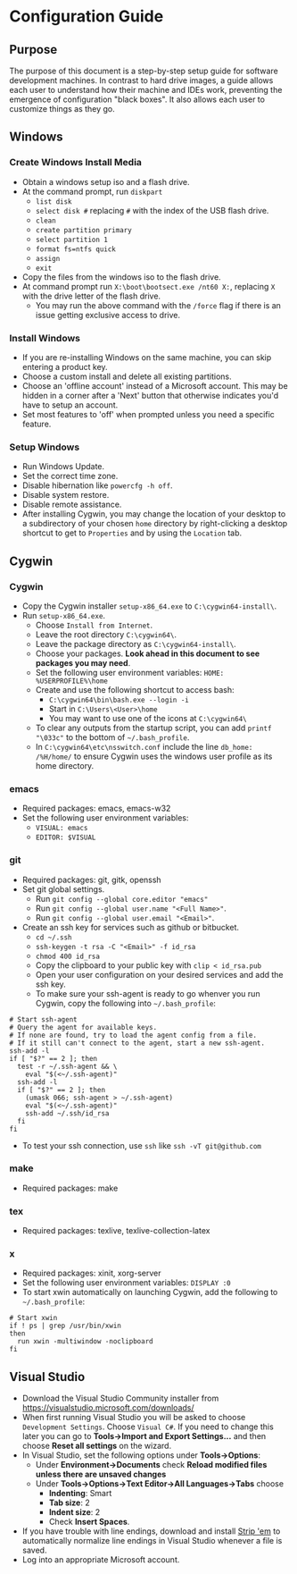 # Configuration Guide

## Purpose
The purpose of this document is a step-by-step setup guide for software development machines. In contrast to hard drive images, a guide allows each user to understand how their machine and IDEs work, preventing the emergence of configuration "black boxes". It also allows each user to customize things as they go.

## Windows

### Create Windows Install Media
* Obtain a windows setup iso and a flash drive.
* At the command prompt, run `diskpart`
  * `list disk`
  * `select disk #` replacing `#` with the index of the USB flash drive.
  * `clean`
  * `create partition primary`
  * `select partition 1`
  * `format fs=ntfs quick`
  * `assign`
  * `exit`
* Copy the files from the windows iso to the flash drive.
* At command prompt run `X:\boot\bootsect.exe /nt60 X:`, replacing `X` with the drive letter of the flash drive.
  * You may run the above command with the `/force` flag if there is an issue getting exclusive access to drive.

### Install Windows
* If you are re-installing Windows on the same machine, you can skip entering a product key.
* Choose a custom install and delete all existing partitions.
* Choose an 'offline account' instead of a Microsoft account. This may be hidden in a corner after a 'Next' button that otherwise indicates you'd have to setup an account.
* Set most features to 'off' when prompted unless you need a specific feature.

### Setup Windows
* Run Windows Update.
* Set the correct time zone.
* Disable hibernation like `powercfg -h off`.
* Disable system restore.
* Disable remote assistance.
* After installing Cygwin, you may change the location of your desktop to a subdirectory of your chosen `home` directory by right-clicking a desktop shortcut to get to `Properties` and by using the `Location` tab.

## Cygwin

### Cygwin
* Copy the Cygwin installer `setup-x86_64.exe` to `C:\cygwin64-install\`.
* Run `setup-x86_64.exe`.
  * Choose `Install from Internet`.
  * Leave the root directory `C:\cygwin64\`.
  * Leave the package directory as `C:\cygwin64-install\`.
  * Choose your packages. **Look ahead in this document to see packages you may need**.
  * Set the following user environment variables: `HOME: %USERPROFILE%\home`
  * Create and use the following shortcut to access bash:
    * `C:\cygwin64\bin\bash.exe --login -i`
    * Start in `C:\Users\<User>\home`
    * You may want to use one of the icons at `C:\cygwin64\`
  * To clear any outputs from the startup script, you can add `printf "\033c"` to the bottom of `~/.bash_profile`.
  * In `C:\cygwin64\etc\nsswitch.conf` include the line `db_home: /%H/home/` to ensure Cygwin uses the windows user profile as its home directory.

### emacs
 * Required packages: emacs, emacs-w32
  * Set the following user environment variables:
    * `VISUAL: emacs`
    * `EDITOR: $VISUAL`

### git
* Required packages: git, gitk, openssh
* Set git global settings.
  * Run `git config --global core.editor "emacs"`
  * Run `git config --global user.name "<Full Name>"`.
  * Run `git config --global user.email "<Email>"`.
* Create an ssh key for services such as github or bitbucket.
  * `cd ~/.ssh`
  * `ssh-keygen -t rsa -C "<Email>" -f id_rsa`
  * `chmod 400 id_rsa`
  * Copy the clipboard to your public key with `clip < id_rsa.pub`
  * Open your user configuration on your desired services and add the ssh key.
  * To make sure your ssh-agent is ready to go whenver you run Cygwin, copy the following into `~/.bash_profile`:
```
# Start ssh-agent
# Query the agent for available keys.
# If none are found, try to load the agent config from a file.
# If it still can't connect to the agent, start a new ssh-agent.
ssh-add -l
if [ "$?" == 2 ]; then
  test -r ~/.ssh-agent && \
    eval "$(<~/.ssh-agent)"
  ssh-add -l
  if [ "$?" == 2 ]; then
    (umask 066; ssh-agent > ~/.ssh-agent)
    eval "$(<~/.ssh-agent)"
    ssh-add ~/.ssh/id_rsa
  fi
fi
```
* To test your ssh connection, use `ssh` like `ssh -vT git@github.com`

### make
* Required packages: make

### tex
* Required packages: texlive, texlive-collection-latex

### x
* Required packages: xinit, xorg-server
* Set the following user environment variables: `DISPLAY :0`
* To start xwin automatically on launching Cygwin, add the following to `~/.bash_profile`:

```
# Start xwin
if ! ps | grep /usr/bin/xwin
then
  run xwin -multiwindow -noclipboard
fi
```

## Visual Studio
* Download the Visual Studio Community installer from https://visualstudio.microsoft.com/downloads/
* When first running Visual Studio you will be asked to choose `Development Settings`. Choose `Visual C#`. If you need to change this later you can go to **Tools->Import and Export Settings...** and then choose **Reset all settings** on the wizard.
* In Visual Studio, set the following options under **Tools->Options**: 
  * Under **Environment->Documents** check **Reload modified files unless there are unsaved changes**
  * Under **Tools->Options->Text Editor->All Languages->Tabs** choose
    * **Indenting**: Smart
    * **Tab size**: 2
    * **Indent size**: 2
    * Check **Insert Spaces**. 
* If you have trouble with line endings, download and install [Strip 'em](http://www.grebulon.com/software/stripem.php) to automatically normalize line endings in Visual Studio whenever a file is saved.
* Log into an appropriate Microsoft account.
